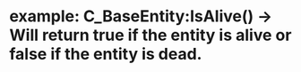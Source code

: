 # example: C_BaseEntity:IsAlive() -> Will return true if the entity is alive or false if the entity is dead.
